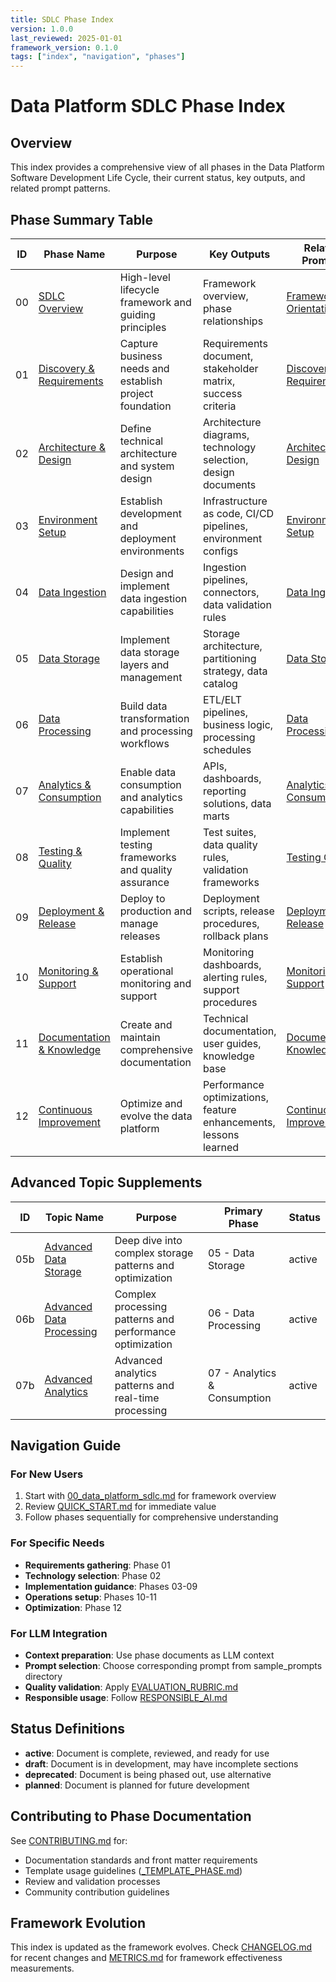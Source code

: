 ```yaml
---
title: SDLC Phase Index
version: 1.0.0
last_reviewed: 2025-01-01
framework_version: 0.1.0
tags: ["index", "navigation", "phases"]
---
```


# Data Platform SDLC Phase Index

## Overview

This index provides a comprehensive view of all phases in the Data Platform Software Development Life Cycle, their current status, key outputs, and related prompt patterns.

## Phase Summary Table

| ID | Phase Name | Purpose | Key Outputs | Related Prompts | Status |
|----|------------|---------|-------------|-----------------|--------|
| 00 | [SDLC Overview](00_data_platform_sdlc.md) | High-level lifecycle framework and guiding principles | Framework overview, phase relationships | [Framework Orientation](../sample_prompts/00_framework_orientation_prompt.md) | active |
| 01 | [Discovery & Requirements](01_discovery_requirements.md) | Capture business needs and establish project foundation | Requirements document, stakeholder matrix, success criteria | [Discovery Requirements](../sample_prompts/01_discovery_requirements_prompt.md) | active |
| 02 | [Architecture & Design](02_architecture_design.md) | Define technical architecture and system design | Architecture diagrams, technology selection, design documents | [Architecture Design](../sample_prompts/02_architecture_design_prompt.md) | active |
| 03 | [Environment Setup](03_environment_setup.md) | Establish development and deployment environments | Infrastructure as code, CI/CD pipelines, environment configs | [Environment Setup](../sample_prompts/03_environment_setup_prompt.md) | active |
| 04 | [Data Ingestion](04_data_ingestion.md) | Design and implement data ingestion capabilities | Ingestion pipelines, connectors, data validation rules | [Data Ingestion](../sample_prompts/04_data_ingestion_prompt.md) | active |
| 05 | [Data Storage](05_data_storage.md) | Implement data storage layers and management | Storage architecture, partitioning strategy, data catalog | [Data Storage](../sample_prompts/05_data_storage_prompt.md) | active |
| 06 | [Data Processing](06_data_processing.md) | Build data transformation and processing workflows | ETL/ELT pipelines, business logic, processing schedules | [Data Processing](../sample_prompts/06_data_processing_prompt.md) | active |
| 07 | [Analytics & Consumption](07_analytics_consumption.md) | Enable data consumption and analytics capabilities | APIs, dashboards, reporting solutions, data marts | [Analytics Consumption](../sample_prompts/07_analytics_consumption_prompt.md) | active |
| 08 | [Testing & Quality](08_testing_quality.md) | Implement testing frameworks and quality assurance | Test suites, data quality rules, validation frameworks | [Testing Quality](../sample_prompts/08_testing_quality_prompt.md) | active |
| 09 | [Deployment & Release](09_deployment_release.md) | Deploy to production and manage releases | Deployment scripts, release procedures, rollback plans | [Deployment Release](../sample_prompts/09_deployment_release_prompt.md) | active |
| 10 | [Monitoring & Support](10_monitoring_support.md) | Establish operational monitoring and support | Monitoring dashboards, alerting rules, support procedures | [Monitoring Support](../sample_prompts/10_monitoring_support_prompt.md) | active |
| 11 | [Documentation & Knowledge](11_documentation_knowledge.md) | Create and maintain comprehensive documentation | Technical documentation, user guides, knowledge base | [Documentation Knowledge](../sample_prompts/11_documentation_knowledge_prompt.md) | active |
| 12 | [Continuous Improvement](12_continuous_improvement.md) | Optimize and evolve the data platform | Performance optimizations, feature enhancements, lessons learned | [Continuous Improvement](../sample_prompts/12_continuous_improvement_prompt.md) | active |

## Advanced Topic Supplements

| ID | Topic Name | Purpose | Primary Phase | Status |
|----|------------|---------|---------------|--------|
| 05b | [Advanced Data Storage](05b_data_storage_advanced.md) | Deep dive into complex storage patterns and optimization | 05 - Data Storage | active |
| 06b | [Advanced Data Processing](06b_data_processing_advanced.md) | Complex processing patterns and performance optimization | 06 - Data Processing | active |
| 07b | [Advanced Analytics](07b_analytics_consumption_advanced.md) | Advanced analytics patterns and real-time processing | 07 - Analytics & Consumption | active |

## Navigation Guide

### For New Users
1. Start with [00_data_platform_sdlc.md](00_data_platform_sdlc.md) for framework overview
2. Review [QUICK_START.md](../QUICK_START.md) for immediate value
3. Follow phases sequentially for comprehensive understanding

### For Specific Needs
- **Requirements gathering**: Phase 01
- **Technology selection**: Phase 02
- **Implementation guidance**: Phases 03-09
- **Operations setup**: Phases 10-11
- **Optimization**: Phase 12

### For LLM Integration
- **Context preparation**: Use phase documents as LLM context
- **Prompt selection**: Choose corresponding prompt from sample_prompts directory
- **Quality validation**: Apply [EVALUATION_RUBRIC.md](../EVALUATION_RUBRIC.md)
- **Responsible usage**: Follow [RESPONSIBLE_AI.md](../RESPONSIBLE_AI.md)

## Status Definitions

- **active**: Document is complete, reviewed, and ready for use
- **draft**: Document is in development, may have incomplete sections
- **deprecated**: Document is being phased out, use alternative
- **planned**: Document is planned for future development

## Contributing to Phase Documentation

See [CONTRIBUTING.md](../CONTRIBUTING.md) for:
- Documentation standards and front matter requirements
- Template usage guidelines ([_TEMPLATE_PHASE.md](_TEMPLATE_PHASE.md))
- Review and validation processes
- Community contribution guidelines

## Framework Evolution

This index is updated as the framework evolves. Check [CHANGELOG.md](../CHANGELOG.md) for recent changes and [METRICS.md](../METRICS.md) for framework effectiveness measurements.